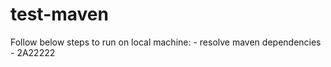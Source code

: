 # test-maven

Follow below steps to run on local machine: <incomplete>
	- resolve maven dependencies
  	- 2A22222
